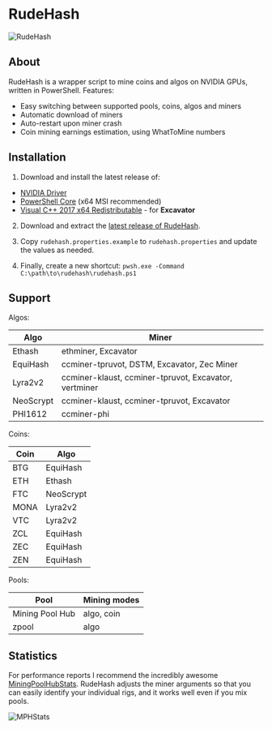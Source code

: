 # RudeHash

![RudeHash](https://i.imgur.com/pOunR1T.png "RudeHash")

## About

RudeHash is a wrapper script to mine coins and algos on NVIDIA GPUs, written in PowerShell. Features:

* Easy switching between supported pools, coins, algos and miners
* Automatic download of miners
* Auto-restart upon miner crash
* Coin mining earnings estimation, using WhatToMine numbers

## Installation

1. Download and install the latest release of:

* [NVIDIA Driver](https://www.geforce.com/drivers)
* [PowerShell Core](https://github.com/PowerShell/PowerShell/releases/latest) (x64 MSI recommended)
* [Visual C++ 2017 x64 Redistributable](https://go.microsoft.com/fwlink/?LinkId=746572) - for **Excavator**

2. Download and extract the [latest release of RudeHash](https://github.com/gradinkov/rudehash/releases/latest). 

3. Copy `rudehash.properties.example` to `rudehash.properties` and update the values as needed.

4. Finally, create a new shortcut: `pwsh.exe -Command C:\path\to\rudehash\rudehash.ps1`

## Support

Algos:

| Algo | Miner |
|---|---|
| Ethash | ethminer, Excavator |
| EquiHash | ccminer-tpruvot, DSTM, Excavator, Zec Miner |
| Lyra2v2 | ccminer-klaust, ccminer-tpruvot, Excavator, vertminer |
| NeoScrypt | ccminer-klaust, ccminer-tpruvot, Excavator |
| PHI1612 | ccminer-phi |

Coins:

| Coin | Algo |
|---|---|
| BTG | EquiHash |
| ETH | Ethash |
| FTC | NeoScrypt |
| MONA | Lyra2v2 |
| VTC | Lyra2v2 |
| ZCL | EquiHash |
| ZEC | EquiHash |
| ZEN | EquiHash |

Pools:

| Pool | Mining modes |
|---|---|
| Mining Pool Hub | algo, coin |
| zpool | algo |

## Statistics

For performance reports I recommend the incredibly awesome [MiningPoolHubStats](https://miningpoolhubstats.com/user).
RudeHash adjusts the miner arguments so that you can easily identify your individual rigs, and it works well even if you mix pools.

![MPHStats](https://i.imgur.com/NpcUbUd.png "MPHStats")
